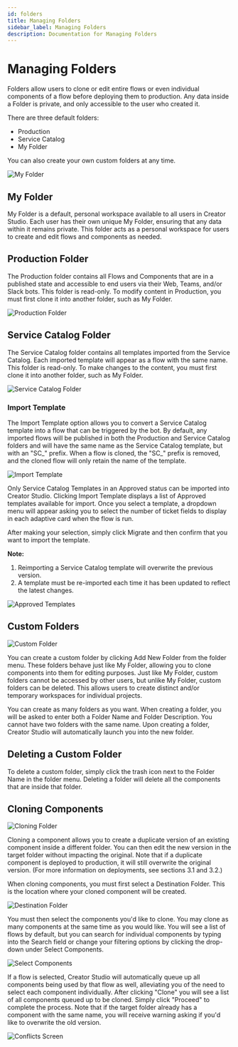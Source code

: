 ```yaml
---
id: folders
title: Managing Folders
sidebar_label: Managing Folders
description: Documentation for Managing Folders
---
```


# Managing Folders

Folders allow users to clone or edit entire flows or even individual components of a flow before deploying them to production. Any data inside a Folder is private, and only accessible to the user who created it.

There are three default folders:

- Production
- Service Catalog
- My Folder

You can also create your own custom folders at any time.

![My Folder](../../static/img/Creator%20Studio/My_Folder.jpg)

## My Folder

My Folder is a default, personal workspace available to all users in Creator Studio. Each user has their own unique My Folder, ensuring that any data within it remains private. This folder acts as a personal workspace for users to create and edit flows and components as needed.

## Production Folder

The Production folder contains all Flows and Components that are in a published state and accessible to end users via their Web, Teams, and/or Slack bots. This folder is read-only. To modify content in Production, you must first clone it into another folder, such as My Folder.

![Production Folder](../../static/img/Creator%20Studio/Production_Folder.jpg)

## Service Catalog Folder

The Service Catalog folder contains all templates imported from the Service Catalog. Each imported template will appear as a flow with the same name. This folder is read-only. To make changes to the content, you must first clone it into another folder, such as My Folder.

![Service Catalog Folder](../../static/img/Creator%20Studio/ServiceCatalog_Folder.jpg)

### Import Template

The Import Template option allows you to convert a Service Catalog template into a flow that can be triggered by the bot. By default, any imported flows will be published in both the Production and Service Catalog folders and will have the same name as the Service Catalog template, but with an "SC_" prefix. When a flow is cloned, the "SC_" prefix is removed, and the cloned flow will only retain the name of the template.

![Import Template](../../static/img/Creator%20Studio/Import%20Template.jpg)

Only Service Catalog Templates in an Approved status can be imported into Creator Studio. Clicking Import Template displays a list of Approved templates available for import. Once you select a template, a dropdown menu will appear asking you to select the number of ticket fields to display in each adaptive card when the flow is run.

After making your selection, simply click Migrate and then confirm that you want to import the template.

**Note:**
1. Reimporting a Service Catalog template will overwrite the previous version.
2. A template must be re-imported each time it has been updated to reflect the latest changes.

![Approved Templates](../../static/img/Creator%20Studio/Approved_Templates.jpg)

## Custom Folders

![Custom Folder](../../static/img/Creator%20Studio/Custom_Folder.jpg)

You can create a custom folder by clicking Add New Folder from the folder menu. These folders behave just like My Folder, allowing you to clone components into them for editing purposes. Just like My Folder, custom folders cannot be accessed by other users, but unlike My Folder, custom folders can be deleted. This allows users to create distinct and/or temporary workspaces for individual projects.

You can create as many folders as you want. When creating a folder, you will be asked to enter both a Folder Name and Folder Description. You cannot have two folders with the same name. Upon creating a folder, Creator Studio will automatically launch you into the new folder.

## Deleting a Custom Folder

To delete a custom folder, simply click the trash icon next to the Folder Name in the folder menu. Deleting a folder will delete all the components that are inside that folder.

## Cloning Components

![Cloning Folder](../../static/img/Creator%20Studio/Cloning_Folder.jpg)

Cloning a component allows you to create a duplicate version of an existing component inside a different folder. You can then edit the new version in the target folder without impacting the original. Note that if a duplicate component is deployed to production, it will still overwrite the original version. (For more information on deployments, see sections 3.1 and 3.2.)

When cloning components, you must first select a Destination Folder. This is the location where your cloned component will be created.

![Destination Folder](../../static/img/Creator%20Studio/Destination_Folder.jpg)

You must then select the components you'd like to clone. You may clone as many components at the same time as you would like. You will see a list of flows by default, but you can search for individual components by typing into the Search field or change your filtering options by clicking the drop-down under Select Components.

![Select Components](../../static/img/Creator%20Studio/Select_Components.jpg)

If a flow is selected, Creator Studio will automatically queue up all components being used by that flow as well, alleviating you of the need to select each component individually. After clicking "Clone" you will see a list of all components queued up to be cloned. Simply click "Proceed" to complete the process. Note that if the target folder already has a component with the same name, you will receive warning asking if you'd like to overwrite the old version.

![Conflicts Screen](../../static/img/Creator%20Studio/Conflicts_Screen.jpg)
